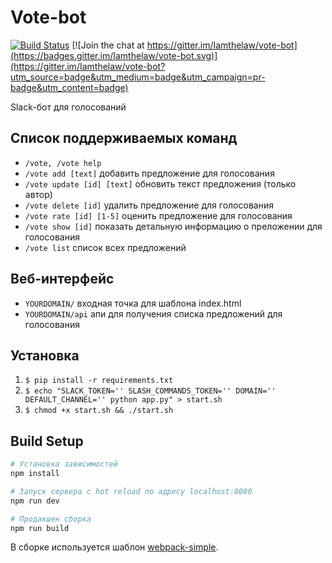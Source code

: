 # Vote-bot

[![Build Status](https://travis-ci.org/Iamthelaw/vote-bot.svg?branch=master)](https://travis-ci.org/Iamthelaw/vote-bot)
[![Join the chat at https://gitter.im/Iamthelaw/vote-bot](https://badges.gitter.im/Iamthelaw/vote-bot.svg)](https://gitter.im/Iamthelaw/vote-bot?utm_source=badge&utm_medium=badge&utm_campaign=pr-badge&utm_content=badge)

Slack-бот для голосований

## Список поддерживаемых команд
- `/vote, /vote help`
- `/vote add [text]` добавить предложение для голосования
- `/vote update [id] [text]` обновить текст предложения (только автор)
- `/vote delete [id]` удалить предложение для голосования
- `/vote rate [id] [1-5]` оценить предложение для голосования
- `/vote show [id]` показать детальную информацию о преложении для голосования
- `/vote list` список всех предложений

## Веб-интерфейс
- `YOURDOMAIN/` входная точка для шаблона index.html
- `YOURDOMAIN/api` апи для получения списка предложений для голосования

## Установка
1. `$ pip install -r requirements.txt`
2. `$ echo "SLACK_TOKEN='' SLASH_COMMANDS_TOKEN='' DOMAIN='' DEFAULT_CHANNEL='' python app.py" > start.sh`
3. `$ chmod +x start.sh && ./start.sh`

## Build Setup

``` bash
# Установка зависимостей
npm install

# Запуск сервера с hot reload по адресу localhost:8080
npm run dev

# Продакшен сборка
npm run build
```

В сборке используется шаблон [webpack-simple](https://github.com/vuejs-templates/webpack-simple).
